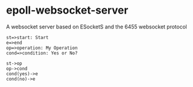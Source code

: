 # epoll-websocket-server
A websocket server based on ESocketS and the 6455 websocket protocol


```flow
st=>start: Start
e=>end
op=>operation: My Operation
cond=>condition: Yes or No?

st->op
op->cond
cond(yes)->e
cond(no)->e
```
